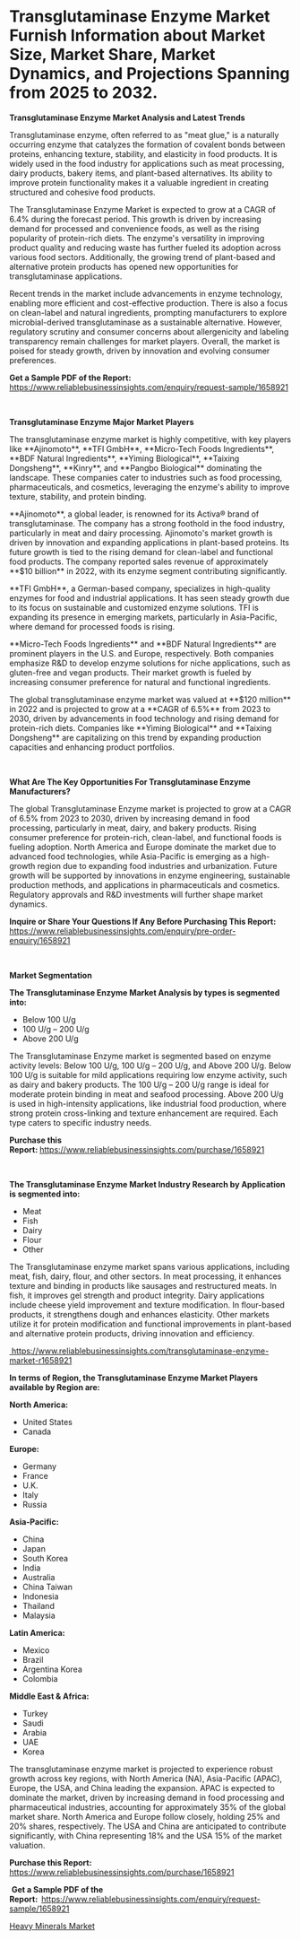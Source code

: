 <p><h1>Transglutaminase Enzyme Market Furnish Information about Market Size, Market Share, Market Dynamics, and Projections Spanning from 2025 to 2032.</h1></p><p><strong>Transglutaminase Enzyme Market Analysis and Latest Trends</strong></p>
<p><p>Transglutaminase enzyme, often referred to as "meat glue," is a naturally occurring enzyme that catalyzes the formation of covalent bonds between proteins, enhancing texture, stability, and elasticity in food products. It is widely used in the food industry for applications such as meat processing, dairy products, bakery items, and plant-based alternatives. Its ability to improve protein functionality makes it a valuable ingredient in creating structured and cohesive food products.</p><p>The Transglutaminase Enzyme Market is expected to grow at a CAGR of 6.4% during the forecast period. This growth is driven by increasing demand for processed and convenience foods, as well as the rising popularity of protein-rich diets. The enzyme's versatility in improving product quality and reducing waste has further fueled its adoption across various food sectors. Additionally, the growing trend of plant-based and alternative protein products has opened new opportunities for transglutaminase applications.</p><p>Recent trends in the market include advancements in enzyme technology, enabling more efficient and cost-effective production. There is also a focus on clean-label and natural ingredients, prompting manufacturers to explore microbial-derived transglutaminase as a sustainable alternative. However, regulatory scrutiny and consumer concerns about allergenicity and labeling transparency remain challenges for market players. Overall, the market is poised for steady growth, driven by innovation and evolving consumer preferences.</p></p>
<p><strong>Get a Sample PDF of the Report:&nbsp;</strong> <a href="https://www.reliablebusinessinsights.com/enquiry/request-sample/1658921?utm_campaign=2139&utm_medium=2&utm_source=Github&utm_content=ia&utm_term=26012025&utm_id=transglutaminase-enzyme">https://www.reliablebusinessinsights.com/enquiry/request-sample/1658921</a></p>
<p>&nbsp;</p>
<p><strong>Transglutaminase Enzyme Major Market Players</strong></p>
<p><p>The transglutaminase enzyme market is highly competitive, with key players like **Ajinomoto**, **TFI GmbH**, **Micro-Tech Foods Ingredients**, **BDF Natural Ingredients**, **Yiming Biological**, **Taixing Dongsheng**, **Kinry**, and **Pangbo Biological** dominating the landscape. These companies cater to industries such as food processing, pharmaceuticals, and cosmetics, leveraging the enzyme's ability to improve texture, stability, and protein binding.</p><p>**Ajinomoto**, a global leader, is renowned for its Activa® brand of transglutaminase. The company has a strong foothold in the food industry, particularly in meat and dairy processing. Ajinomoto's market growth is driven by innovation and expanding applications in plant-based proteins. Its future growth is tied to the rising demand for clean-label and functional food products. The company reported sales revenue of approximately **$10 billion** in 2022, with its enzyme segment contributing significantly.</p><p>**TFI GmbH**, a German-based company, specializes in high-quality enzymes for food and industrial applications. It has seen steady growth due to its focus on sustainable and customized enzyme solutions. TFI is expanding its presence in emerging markets, particularly in Asia-Pacific, where demand for processed foods is rising.</p><p>**Micro-Tech Foods Ingredients** and **BDF Natural Ingredients** are prominent players in the U.S. and Europe, respectively. Both companies emphasize R&D to develop enzyme solutions for niche applications, such as gluten-free and vegan products. Their market growth is fueled by increasing consumer preference for natural and functional ingredients.</p><p>The global transglutaminase enzyme market was valued at **$120 million** in 2022 and is projected to grow at a **CAGR of 6.5%** from 2023 to 2030, driven by advancements in food technology and rising demand for protein-rich diets. Companies like **Yiming Biological** and **Taixing Dongsheng** are capitalizing on this trend by expanding production capacities and enhancing product portfolios.</p></p>
<p>&nbsp;</p>
<p><strong>What Are The Key Opportunities For Transglutaminase Enzyme Manufacturers?</strong></p>
<p><p>The global Transglutaminase Enzyme market is projected to grow at a CAGR of 6.5% from 2023 to 2030, driven by increasing demand in food processing, particularly in meat, dairy, and bakery products. Rising consumer preference for protein-rich, clean-label, and functional foods is fueling adoption. North America and Europe dominate the market due to advanced food technologies, while Asia-Pacific is emerging as a high-growth region due to expanding food industries and urbanization. Future growth will be supported by innovations in enzyme engineering, sustainable production methods, and applications in pharmaceuticals and cosmetics. Regulatory approvals and R&D investments will further shape market dynamics.</p></p>
<p><strong>Inquire or Share Your Questions If Any Before Purchasing This Report:</strong> <a href="https://www.reliablebusinessinsights.com/enquiry/pre-order-enquiry/1658921?utm_campaign=2139&utm_medium=2&utm_source=Github&utm_content=ia&utm_term=26012025&utm_id=transglutaminase-enzyme">https://www.reliablebusinessinsights.com/enquiry/pre-order-enquiry/1658921</a></p>
<p>&nbsp;</p>
<p><strong>Market Segmentation</strong></p>
<p><strong>The Transglutaminase Enzyme Market Analysis by types is segmented into:</strong></p>
<p><ul><li>Below 100 U/g</li><li>100 U/g – 200 U/g</li><li>Above 200 U/g</li></ul></p>
<p><p>The Transglutaminase Enzyme market is segmented based on enzyme activity levels: Below 100 U/g, 100 U/g – 200 U/g, and Above 200 U/g. Below 100 U/g is suitable for mild applications requiring low enzyme activity, such as dairy and bakery products. The 100 U/g – 200 U/g range is ideal for moderate protein binding in meat and seafood processing. Above 200 U/g is used in high-intensity applications, like industrial food production, where strong protein cross-linking and texture enhancement are required. Each type caters to specific industry needs.</p></p>
<p><strong>Purchase this Report:&nbsp;</strong><a href="https://www.reliablebusinessinsights.com/purchase/1658921?utm_campaign=2139&utm_medium=2&utm_source=Github&utm_content=ia&utm_term=26012025&utm_id=transglutaminase-enzyme">https://www.reliablebusinessinsights.com/purchase/1658921</a></p>
<p>&nbsp;</p>
<p><strong>The Transglutaminase Enzyme Market Industry Research by Application is segmented into:</strong></p>
<p><ul><li>Meat</li><li>Fish</li><li>Dairy</li><li>Flour</li><li>Other</li></ul></p>
<p><p>The Transglutaminase enzyme market spans various applications, including meat, fish, dairy, flour, and other sectors. In meat processing, it enhances texture and binding in products like sausages and restructured meats. In fish, it improves gel strength and product integrity. Dairy applications include cheese yield improvement and texture modification. In flour-based products, it strengthens dough and enhances elasticity. Other markets utilize it for protein modification and functional improvements in plant-based and alternative protein products, driving innovation and efficiency.</p></p>
<p><a href="https://www.reliablebusinessinsights.com/transglutaminase-enzyme-market-r1658921?utm_campaign=2139&utm_medium=2&utm_source=Github&utm_content=ia&utm_term=26012025&utm_id=transglutaminase-enzyme">&nbsp;https://www.reliablebusinessinsights.com/transglutaminase-enzyme-market-r1658921</a></p>
<p><strong>In terms of Region, the Transglutaminase Enzyme Market Players available by Region are:</strong></p>
<p>
    <p> <strong> North America: </strong>
        <ul>
            <li>United States</li>
            <li>Canada</li>
        </ul>
        </p> 
    <p> <strong> Europe: </strong>
        <ul>
            <li>Germany</li>
            <li>France</li>
            <li>U.K.</li>
            <li>Italy</li>
            <li>Russia</li>
        </ul>
        </p> 
    <p> <strong> Asia-Pacific: </strong>
        <ul>
            <li>China</li>
            <li>Japan</li>
            <li>South Korea</li>
            <li>India</li>
            <li>Australia</li>
            <li>China Taiwan</li>
            <li>Indonesia</li>
            <li>Thailand</li>
            <li>Malaysia</li>
        </ul>
        </p> 
    <p> <strong> Latin America: </strong>
        <ul>
            <li>Mexico</li>
            <li>Brazil</li>
            <li>Argentina Korea</li>
            <li>Colombia</li>
        </ul>
        </p> 
    <p> <strong> Middle East & Africa: </strong>
        <ul>
            <li>Turkey</li>
            <li>Saudi</li>
            <li>Arabia</li>
            <li>UAE</li>
            <li>Korea</li>
        </ul>
    </p>
    </p>
<p><p>The transglutaminase enzyme market is projected to experience robust growth across key regions, with North America (NA), Asia-Pacific (APAC), Europe, the USA, and China leading the expansion. APAC is expected to dominate the market, driven by increasing demand in food processing and pharmaceutical industries, accounting for approximately 35% of the global market share. North America and Europe follow closely, holding 25% and 20% shares, respectively. The USA and China are anticipated to contribute significantly, with China representing 18% and the USA 15% of the market valuation.</p></p>
<p><strong>Purchase this Report: </strong><a href="https://www.reliablebusinessinsights.com/purchase/1658921?utm_campaign=2139&utm_medium=2&utm_source=Github&utm_content=ia&utm_term=26012025&utm_id=transglutaminase-enzyme">https://www.reliablebusinessinsights.com/purchase/1658921</a></p>
<p>&nbsp;<strong>Get a Sample PDF of the Report:&nbsp;&nbsp;</strong><a href="https://www.reliablebusinessinsights.com/enquiry/request-sample/1658921?utm_campaign=2139&utm_medium=2&utm_source=Github&utm_content=ia&utm_term=26012025&utm_id=transglutaminase-enzyme">https://www.reliablebusinessinsights.com/enquiry/request-sample/1658921</a></p>
<p><strong></strong></p>
<p><p><a href="https://github.com/luckyshygirl/Market-Research-Report-List-7/blob/main/heavy-minerals-market.md?utm_campaign=2139&utm_medium=2&utm_source=Github&utm_content=ia&utm_term=26012025&utm_id=transglutaminase-enzyme">Heavy Minerals Market</a></p></p>